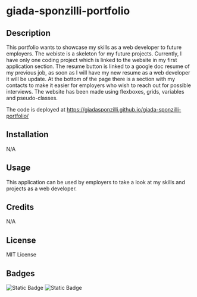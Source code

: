 # giada-sponzilli-portfolio

## Description

This portfolio wants to showcase my skills as a web developer to future employers.
The webiste is a skeleton for my future projects. Currently, I have only one coding project which is linked to the website in my first application section.
The resume button is linked to a google doc resume of my previous job, as soon as I will have my new resume as a web developer it will be update.
At the bottom of the page there is a section with my contacts to make it easier for employers who wish to reach out for possible interviews.
The website has been made using flexboxes, grids, variables and pseudo-classes.


The code is deployed at https://giadasponzilli.github.io/giada-sponzilli-portfolio/


## Installation

N/A


## Usage

This application can be used by employers to take a look at my skills and projects as a web developer.

## Credits

N/A

## License

MIT License

## Badges
![Static Badge](https://img.shields.io/badge/35%25-CSS?label=HTML&labelColor=green&color=blue)
![Static Badge](https://img.shields.io/badge/65%25-CSS?label=CSS&labelColor=yellow&color=blue)


